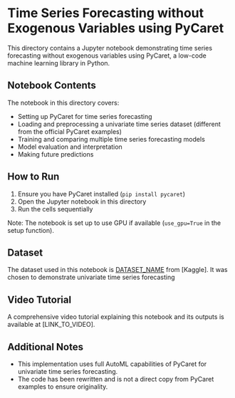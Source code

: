 # Time Series Forecasting without Exogenous Variables using PyCaret

This directory contains a Jupyter notebook demonstrating time series forecasting without exogenous variables using PyCaret, a low-code machine learning library in Python.


## Notebook Contents

The notebook in this directory covers:

- Setting up PyCaret for time series forecasting
- Loading and preprocessing a univariate time series dataset (different from the official PyCaret examples)
- Training and comparing multiple time series forecasting models
- Model evaluation and interpretation
- Making future predictions

## How to Run

1. Ensure you have PyCaret installed (`pip install pycaret`)
2. Open the Jupyter notebook in this directory
3. Run the cells sequentially

Note: The notebook is set up to use GPU if available (`use_gpu=True` in the setup function).

## Dataset

The dataset used in this notebook is [DATASET_NAME](https://www.kaggle.com/datasets/census/population-time-series-data/data) from [Kaggle]. It was chosen to demonstrate univariate time series forecasting 

## Video Tutorial

A comprehensive video tutorial explaining this notebook and its outputs is available at [LINK_TO_VIDEO].

## Additional Notes

- This implementation uses full AutoML capabilities of PyCaret for univariate time series forecasting.
- The code has been rewritten and is not a direct copy from PyCaret examples to ensure originality.
